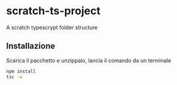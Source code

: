 # scratch-ts-project
A scratch typescrypt folder structure

## Installazione

Scarica il pacchetto e unzippalo, lancia il comando da un terminale

```bash
npm install
tsc -w
```
